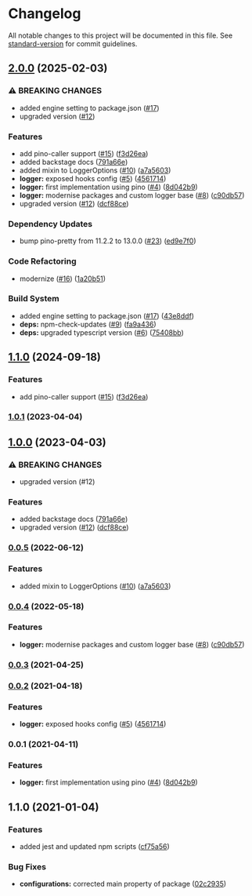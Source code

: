 # Changelog

All notable changes to this project will be documented in this file. See [standard-version](https://github.com/conventional-changelog/standard-version) for commit guidelines.

## [2.0.0](https://github.com/MapColonies/js-logger/compare/js-logger-v1.1.0...js-logger-v2.0.0) (2025-02-03)


### ⚠ BREAKING CHANGES

* added engine setting to package.json ([#17](https://github.com/MapColonies/js-logger/issues/17))
* upgraded version ([#12](https://github.com/MapColonies/js-logger/issues/12))

### Features

* add pino-caller support ([#15](https://github.com/MapColonies/js-logger/issues/15)) ([f3d26ea](https://github.com/MapColonies/js-logger/commit/f3d26ea8f2aebf72c6c6fe7f6c9e5f51f02ef6c7))
* added backstage docs ([791a66e](https://github.com/MapColonies/js-logger/commit/791a66e0e21f58d5b8051e4a102e68aa34daab4f))
* added mixin to LoggerOptions ([#10](https://github.com/MapColonies/js-logger/issues/10)) ([a7a5603](https://github.com/MapColonies/js-logger/commit/a7a560368f6c396bc37648742f710595e73663e3))
* **logger:** exposed hooks config ([#5](https://github.com/MapColonies/js-logger/issues/5)) ([4561714](https://github.com/MapColonies/js-logger/commit/456171460f681421bba7fca539e211871e0e0ba7))
* **logger:** first implementation using pino ([#4](https://github.com/MapColonies/js-logger/issues/4)) ([8d042b9](https://github.com/MapColonies/js-logger/commit/8d042b973ee164ff16521da9d8e4f8003dc6d8e6))
* **logger:** modernise packages and custom logger base ([#8](https://github.com/MapColonies/js-logger/issues/8)) ([c90db57](https://github.com/MapColonies/js-logger/commit/c90db57fc177edfaf17e42b039e05f04a79d345e))
* upgraded version ([#12](https://github.com/MapColonies/js-logger/issues/12)) ([dcf88ce](https://github.com/MapColonies/js-logger/commit/dcf88ce2d21f7a344530c80a047ab03f70580b4e))


### Dependency Updates

* bump pino-pretty from 11.2.2 to 13.0.0 ([#23](https://github.com/MapColonies/js-logger/issues/23)) ([ed9e7f0](https://github.com/MapColonies/js-logger/commit/ed9e7f0b1c1c7410d93f337ecf40d9ba9c459737))


### Code Refactoring

* modernize ([#16](https://github.com/MapColonies/js-logger/issues/16)) ([1a20b51](https://github.com/MapColonies/js-logger/commit/1a20b518a673671cf0996c3cdc2b3723ebe52df1))


### Build System

* added engine setting to package.json ([#17](https://github.com/MapColonies/js-logger/issues/17)) ([43e8ddf](https://github.com/MapColonies/js-logger/commit/43e8ddfaffbc5edb4e57d1aba165c83623d489b0))
* **deps:** npm-check-updates ([#9](https://github.com/MapColonies/js-logger/issues/9)) ([fa9a436](https://github.com/MapColonies/js-logger/commit/fa9a436323ed286c887d6bafdcb08412ea4cffdd))
* **deps:** upgraded typescript version ([#6](https://github.com/MapColonies/js-logger/issues/6)) ([75408bb](https://github.com/MapColonies/js-logger/commit/75408bbd8e05635075c910edc94621efa3ec7473))

## [1.1.0](https://github.com/MapColonies/js-logger/compare/v1.0.1...v1.1.0) (2024-09-18)


### Features

* add pino-caller support ([#15](https://github.com/MapColonies/js-logger/issues/15)) ([f3d26ea](https://github.com/MapColonies/js-logger/commit/f3d26ea8f2aebf72c6c6fe7f6c9e5f51f02ef6c7))

### [1.0.1](https://github.com/MapColonies/js-logger/compare/v1.0.0...v1.0.1) (2023-04-04)

## [1.0.0](https://github.com/MapColonies/js-logger/compare/v0.0.5...v1.0.0) (2023-04-03)


### ⚠ BREAKING CHANGES

* upgraded version (#12)

### Features

* added backstage docs ([791a66e](https://github.com/MapColonies/js-logger/commit/791a66e0e21f58d5b8051e4a102e68aa34daab4f))
* upgraded version ([#12](https://github.com/MapColonies/js-logger/issues/12)) ([dcf88ce](https://github.com/MapColonies/js-logger/commit/dcf88ce2d21f7a344530c80a047ab03f70580b4e))

### [0.0.5](https://github.com/MapColonies/js-logger/compare/v0.0.4...v0.0.5) (2022-06-12)


### Features

* added mixin to LoggerOptions ([#10](https://github.com/MapColonies/js-logger/issues/10)) ([a7a5603](https://github.com/MapColonies/js-logger/commit/a7a560368f6c396bc37648742f710595e73663e3))

### [0.0.4](https://github.com/MapColonies/js-logger/compare/v0.0.3...v0.0.4) (2022-05-18)


### Features

* **logger:** modernise packages and custom logger base ([#8](https://github.com/MapColonies/js-logger/issues/8)) ([c90db57](https://github.com/MapColonies/js-logger/commit/c90db57fc177edfaf17e42b039e05f04a79d345e))

### [0.0.3](https://github.com/MapColonies/js-logger/compare/v0.0.2...v0.0.3) (2021-04-25)

### [0.0.2](https://github.com/MapColonies/js-logger/compare/v0.0.1...v0.0.2) (2021-04-18)


### Features

* **logger:** exposed hooks config ([#5](https://github.com/MapColonies/js-logger/issues/5)) ([4561714](https://github.com/MapColonies/js-logger/commit/456171460f681421bba7fca539e211871e0e0ba7))

### 0.0.1 (2021-04-11)


### Features

* **logger:** first implementation using pino ([#4](https://github.com/MapColonies/js-logger/issues/4)) ([8d042b9](https://github.com/MapColonies/js-logger/commit/8d042b973ee164ff16521da9d8e4f8003dc6d8e6))

## 1.1.0 (2021-01-04)


### Features

* added jest and updated npm scripts ([cf75a56](https://github.com/MapColonies/ts-npm-package-boilerplate/commit/cf75a567f51824081771739d772384f1d7d7ef98))


### Bug Fixes

* **configurations:** corrected main property of package ([02c2935](https://github.com/MapColonies/ts-npm-package-boilerplate/commit/02c293510df9c5f5b626113a742788255322058c))

